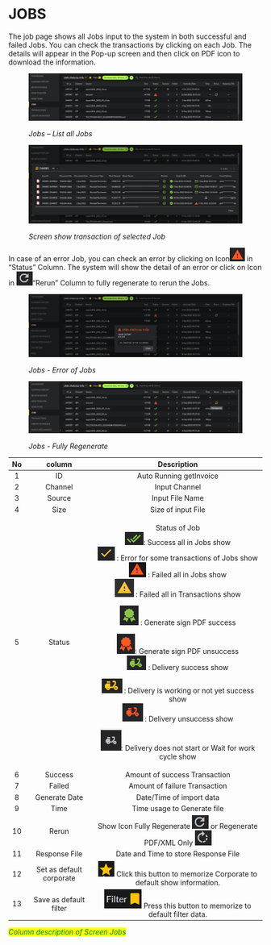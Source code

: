 # JOBS

The job page shows all Jobs input to the system in both successful and failed Jobs. You can check the transactions by clicking on each Job. The details will appear in the Pop-up screen and then click on PDF icon to download the information.

<figure><img src="../.gitbook/assets/image (15).png" alt=""><figcaption><p><em>Jobs – List all Jobs</em></p></figcaption></figure>

<figure><img src="../.gitbook/assets/image (18).png" alt=""><figcaption><p><em>Screen show transaction of selected Job</em></p></figcaption></figure>

In case of an error Job, you can check an error by clicking on Icon![](<../.gitbook/assets/image (94).png>) in “Status” Column. The system will show the detail of an error or click on Icon in ![](<../.gitbook/assets/image (21).png>)“Rerun” Column to fully regenerate to rerun the Jobs.

<figure><img src="../.gitbook/assets/image (62).png" alt=""><figcaption><p><em>Jobs - Error of Jobs</em></p></figcaption></figure>

<figure><img src="../.gitbook/assets/image (63).png" alt=""><figcaption><p><em>Jobs - Fully Regenerate</em></p></figcaption></figure>

|  No |          column          |                                                                                                                                                                                                                                                                                                                                                                                                                                                                             Description                                                                                                                                                                                                                                                                                                                                                                                                                                                                            |
| :-: | :----------------------: | :----------------------------------------------------------------------------------------------------------------------------------------------------------------------------------------------------------------------------------------------------------------------------------------------------------------------------------------------------------------------------------------------------------------------------------------------------------------------------------------------------------------------------------------------------------------------------------------------------------------------------------------------------------------------------------------------------------------------------------------------------------------------------------------------------------------------------------------------------------------------------------------------------------------------------------------------------------------: |
|  1  |            ID            |                                                                                                                                                                                                                                                                                                                                                                                                                                                                       Auto Running getInvoice                                                                                                                                                                                                                                                                                                                                                                                                                                                                      |
|  2  |          Channel         |                                                                                                                                                                                                                                                                                                                                                                                                                                                                            Input Channel                                                                                                                                                                                                                                                                                                                                                                                                                                                                           |
|  3  |          Source          |                                                                                                                                                                                                                                                                                                                                                                                                                                                                           Input File Name                                                                                                                                                                                                                                                                                                                                                                                                                                                                          |
|  4  |           Size           |                                                                                                                                                                                                                                                                                                                                                                                                                                                                         Size of input File                                                                                                                                                                                                                                                                                                                                                                                                                                                                         |
|  5  |          Status          | <p>Status of Job<br> <img src="../.gitbook/assets/image (85).png" alt="">: Success all in Jobs show<br><img src="../.gitbook/assets/image (61).png" alt=""> : Error for some transactions of Jobs show<br><img src="../.gitbook/assets/image (57).png" alt=""> : Failed all in Jobs show<br><img src="../.gitbook/assets/image (10).png" alt=""> : Failed all in Transactions show</p><p><img src="../.gitbook/assets/image (84).png" alt=""> : Generate sign PDF success</p><p> <img src="../.gitbook/assets/image (69).png" alt="">: Generate sign PDF unsuccess<br><img src="../.gitbook/assets/image (73).png" alt=""> : Delivery success show</p><p><img src="../.gitbook/assets/image (86).png" alt=""> : Delivery is working or not yet success show<br><img src="../.gitbook/assets/image (13).png" alt=""> : Delivery unsuccess show</p><p> <img src="../.gitbook/assets/image (22).png" alt="">: Delivery does not start or Wait for work cycle show</p> |
|  6  |          Success         |                                                                                                                                                                                                                                                                                                                                                                                                                                                                    Amount of success Transaction                                                                                                                                                                                                                                                                                                                                                                                                                                                                   |
|  7  |          Failed          |                                                                                                                                                                                                                                                                                                                                                                                                                                                                    Amount of failure Transaction                                                                                                                                                                                                                                                                                                                                                                                                                                                                   |
|  8  |       Generate Date      |                                                                                                                                                                                                                                                                                                                                                                                                                                                                      Date/Time of import data                                                                                                                                                                                                                                                                                                                                                                                                                                                                      |
|  9  |           Time           |                                                                                                                                                                                                                                                                                                                                                                                                                                                                     Time usage to Generate file                                                                                                                                                                                                                                                                                                                                                                                                                                                                    |
|  10 |           Rerun          |                                                                                                                                                                                                                                                                                                                                                                                                            Show Icon Fully Regenerate ![](<../.gitbook/assets/image (1).png>)       or Regenerate PDF/XML Only ![](<../.gitbook/assets/image (51).png>)                                                                                                                                                                                                                                                                                                                                                                                                            |
|  11 |       Response File      |                                                                                                                                                                                                                                                                                                                                                                                                                                                                Date and Time to store Response File                                                                                                                                                                                                                                                                                                                                                                                                                                                                |
|  12 | Set as default corporate |                                                                                                                                                                                                                                                                                                                                                                                                                             ![](<../.gitbook/assets/image (2).png>) Click this button to memorize Corporate to default show information.                                                                                                                                                                                                                                                                                                                                                                                                                           |
|  13 |  Save as default filter  |                                                                                                                                                                                                                                                                                                                                                                                                                                   ![](<../.gitbook/assets/image (43).png>) Press this button to memorize to default filter data.                                                                                                                                                                                                                                                                                                                                                                                                                                   |

_<mark style="color:green;">Column description of Screen Jobs</mark>_
